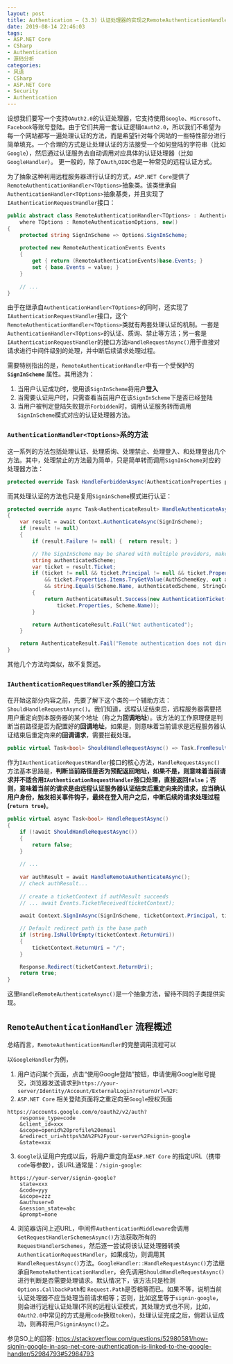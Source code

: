```yaml
---
layout: post
title: Authentication — (3.3) 认证处理器的实现之RemoteAuthenticationHandler
date: 2019-08-14 22:46:03
tags:
- ASP.NET Core
- CSharp
- Authentication
- 源码分析
categories:
- 风语
- CSharp
- ASP.NET Core
- Security
- Authentication
---
```


设想我们要写一个支持`OAuth2.0`的认证处理器，它支持使用`Google`、`Microsoft`、`Facebook`等账号登陆。由于它们共用一套认证逻辑`OAuth2.0`，所以我们不希望为每一个网站都写一遍处理认证的方法，而是希望针对每个网站的一些特性部分进行简单填充。一个合理的方式是让处理认证的方法接受一个如何登陆的字符串（比如`Google`），然后通过认证服务去自动调用对应具体的认证处理器（比如`GoogleHandler`）。
更一般的，除了`OAuth`,`OIDC`也是一种常见的远程认证方式。

为了抽象这种利用远程服务器进行认证的方式，`ASP.NET Core`提供了`RemoteAuthenticationHandler<TOptions>`抽象类。该类继承自`AuthenticationHandler<TOptions>`抽象基类，并且实现了`IAuthenticationRequestHandler`接口：
```csharp
public abstract class RemoteAuthenticationHandler<TOptions> : AuthenticationHandler<TOptions>, IAuthenticationRequestHandler
    where TOptions : RemoteAuthenticationOptions, new()
{
    protected string SignInScheme => Options.SignInScheme;
    
    protected new RemoteAuthenticationEvents Events
    {
        get { return (RemoteAuthenticationEvents)base.Events; }
        set { base.Events = value; }
    }
    
    // ...
}
```
由于在继承自`AuthenticationHandler<TOptions>`的同时，还实现了`IAuthenticationRequestHandler`接口，这个`RemoteAuthenticationHandler<TOptions>`类就有两套处理认证的机制。一套是`AuthenticationHandler<TOptions>`的认证、质询、禁止等方法；另一套是`IAuthenticationRequestHandler`的接口方法`HandleRequestAsync()`用于直接对请求进行中间件级别的处理，并中断后续请求处理过程。<!-- more -->

需要特别指出的是，`RemoteAuthenticationHandler`中有一个受保护的 **`SignInScheme`** 属性。其用途为：
1. 当用户认证成功时，使用该`SignInScheme`将用户**登入**
2. 当需要认证用户时，只需查看当前用户在该`SignInScheme`下是否已经登陆
3. 当用户被判定登陆失败提示`Forbidden`时，调用认证服务转而调用`SignInScheme`模式对应的认证处理器方法。

### `AuthenticationHandler<TOptions>`系的方法

这一系列的方法包括处理认证、处理质询、处理禁止、处理登入、和处理登出几个方法。其中，处理禁止的方法最为简单，只是简单转而调用`SignInScheme`对应的处理器方法：
```csharp
protected override Task HandleForbiddenAsync(AuthenticationProperties properties)=> Context.ForbidAsync(SignInScheme);
```

而其处理认证的方法也只是复用`SigninScheme`模式进行认证：
```csharp
protected override async Task<AuthenticateResult> HandleAuthenticateAsync()
{
    var result = await Context.AuthenticateAsync(SignInScheme);
    if (result != null)
    {
        if (result.Failure != null) {  return result; }

        // The SignInScheme may be shared with multiple providers, make sure this provider issued the identity.
        string authenticatedScheme;
        var ticket = result.Ticket;
        if (ticket != null && ticket.Principal != null && ticket.Properties != null
            && ticket.Properties.Items.TryGetValue(AuthSchemeKey, out authenticatedScheme)
            && string.Equals(Scheme.Name, authenticatedScheme, StringComparison.Ordinal))
        {
            return AuthenticateResult.Success(new AuthenticationTicket(ticket.Principal,
                ticket.Properties, Scheme.Name));
        }

        return AuthenticateResult.Fail("Not authenticated");
    }

    return AuthenticateResult.Fail("Remote authentication does not directly support AuthenticateAsync");
}
```
其他几个方法均类似，故不复赘述。

### `IAuthenticationRequestHandler`系的接口方法

在开始这部分内容之前，先要了解下这个类的一个辅助方法：`ShouldHandleRequestAsync()`。我们知道，远程认证结束后，远程服务器需要把用户重定向到本服务器的某个地址（称之为**回调地址**）。该方法的工作原理便是判断当前路径是否为配置好的**回调地址**，如果是，则意味着当前请求是远程服务器认证结束后重定向来的**回调请求**，需要拦截处理。
```csharp
public virtual Task<bool> ShouldHandleRequestAsync() => Task.FromResult(Options.CallbackPath == Request.Path);
```

作为`IAuthenticationRequestHandler`接口的核心方法，`HandleRequestAsync()`方法基本思路是，**判断当前路径是否为预配返回地址，如果不是，则意味着当前请求并不适合用`IAuthenticationRequestHandler`接口处理，直接返回`false`；否则，意味着当前的请求是由远程认证服务器认证结束后重定向来的请求，应当确认用户身份，触发相关事件钩子，最终在登入用户之后，中断后续的请求处理过程(`return true`)**。
```csharp
public virtual async Task<bool> HandleRequestAsync()
{
    if (!await ShouldHandleRequestAsync())
    {
        return false;
    }
    
    // ...
    
    var authResult = await HandleRemoteAuthenticateAsync();
    // check authResult... 
    
    // create a ticketContext if authResult succeeds 
    // ... await Events.TicketReceived(ticketContext);
    
    await Context.SignInAsync(SignInScheme, ticketContext.Principal, ticketContext.Properties);

    // Default redirect path is the base path
    if (string.IsNullOrEmpty(ticketContext.ReturnUri))
    {
        ticketContext.ReturnUri = "/";
    }

    Response.Redirect(ticketContext.ReturnUri);
    return true;
}
```
这里`HandleRemoteAuthenticateAsync()`是一个抽象方法，留待不同的子类提供实现。

## `RemoteAuthenticationHandler` 流程概述

总结而言，`RemoteAuthenticationHandler`的完整调用流程可以

以`GoogleHandler`为例，
1. 用户访问某个页面，点击“使用Google登陆”按钮，申请使用Google账号提交，浏览器发送请求到`https://your-server/Identity/Account/ExternalLogin?returnUrl=%2F`:
2. `ASP.NET Core` 相关登陆页面将之重定向至`Google`授权页面
```
https://accounts.google.com/o/oauth2/v2/auth?
    response_type=code
    &client_id=xxx
    &scope=openid%20profile%20email
    &redirect_uri=https%3A%2F%2Fyour-server%2Fsignin-google
    &state=xxx
```
3. `Google`认证用户完成以后，将用户重定向至`ASP.NET Core` 的指定URL（携带`code`等参数），该URL通常是：`/sigin-google`:
```
 https://your-server/signin-google?
    state=xxx
    &code=yyy
    &scope=zzz
    &authuser=0
    &session_state=abc
    &prompt=none
```
4. 浏览器访问上述URL，中间件`AuthenticationMiddleware`会调用`GetRequestHandlerSchemesAsync()`方法获取所有的`RequestHandlerSchemes`，然后逐一尝试将该认证处理器转换`AuthenticationRequestHandler`，如果成功，则调用其`HandleRequestAsync()`方法。`GoogleHandler::HandleRequestAsync()`方法继承自`RemoteAuthenticationHandler`，会先调用`ShouldHandleRequestAsync()`进行判断是否需要处理请求。默认情况下，该方法只是检测`Options.CallbackPath`和 `Request.Path`是否相等而已。如果不等，说明当前认证处理器不应当处理当前请求相等；否则，比如这里等于`signin-google`，则会进行远程认证处理(不同的远程认证模式，其处理方式也不同，比如，`OAuth2.0`中常见的方式是用`code`换取`token`)，处理认证完成之后，倘若认证成功，则再将用户`SigninAsync()`之。

参见SO上的回答:
https://stackoverflow.com/questions/52980581/how-signin-google-in-asp-net-core-authentication-is-linked-to-the-google-handler/52984793#52984793

